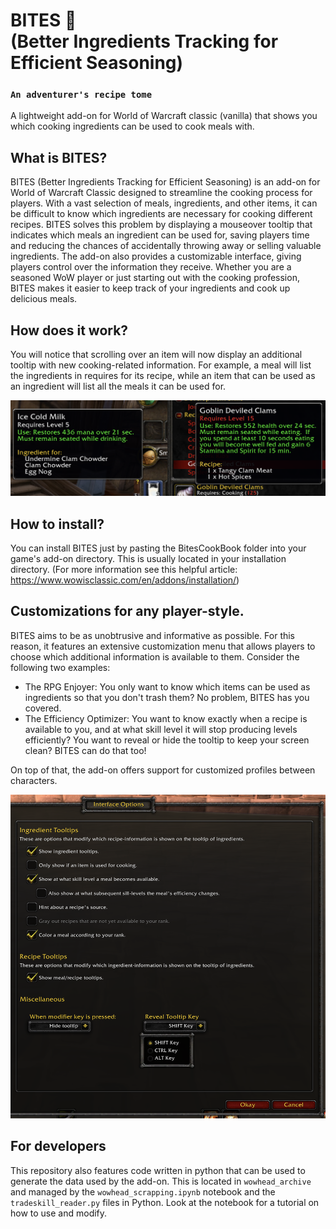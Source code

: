 # BITES 🍗 <br />(Better Ingredients Tracking for Efficient Seasoning)

### `An adventurer's recipe tome`

A lightweight add-on for World of Warcraft classic (vanilla) that shows you which cooking ingredients can be used to cook meals with.

## What is BITES?

BITES (Better Ingredients Tracking for Efficient Seasoning) is an add-on for World of Warcraft Classic designed to streamline the cooking process for players. With a vast selection of meals, ingredients, and other items, it can be difficult to know which ingredients are necessary for cooking different recipes. BITES solves this problem by displaying a mouseover tooltip that indicates which meals an ingredient can be used for, saving players time and reducing the chances of accidentally throwing away or selling valuable ingredients. The add-on also provides a customizable interface, giving players control over the information they receive. Whether you are a seasoned WoW player or just starting out with the cooking profession, BITES makes it easier to keep track of your ingredients and cook up delicious meals.

## How does it work?
You will notice that scrolling over an item will now display an additional tooltip with new cooking-related information. For example, a meal will list the ingredients in requires for its recipe, while an item that can be used as an ingredient will list all the meals it can be used for.

 ![Example tooltips on ingredients and meals](readme_assets/tooltip.png)
## How to install?

You can install BITES just by pasting the BitesCookBook folder into your game's add-on directory. This is usually located in your installation directory. (For more information see this helpful article: https://www.wowisclassic.com/en/addons/installation/)

## Customizations for any player-style.

BITES aims to be as unobtrusive and informative as possible. For this reason, it features an extensive customization menu that allows players to choose which additional information is available to them. Consider the following two examples:

* The RPG Enjoyer: You only want to know which items can be used as ingredients so that you don't trash them? No problem, BITES has you covered.
* The Efficiency Optimizer: You want to know exactly when a recipe is available to you, and at what skill level it will stop producing levels efficiently? You want to reveal or hide the tooltip to keep your screen clean? BITES can do that too!

On top of that, the add-on offers support for customized profiles between characters.

 ![Example tooltips on ingredients and meals](readme_assets/options.png)

## For developers
This repository also features code written in python that can be used to generate the data used by the add-on. This is located in `wowhead_archive` and managed by the `wowhead_scrapping.ipynb` notebook and the `tradeskill_reader.py` files in Python. Look at the notebook for a tutorial on how to use and modify.